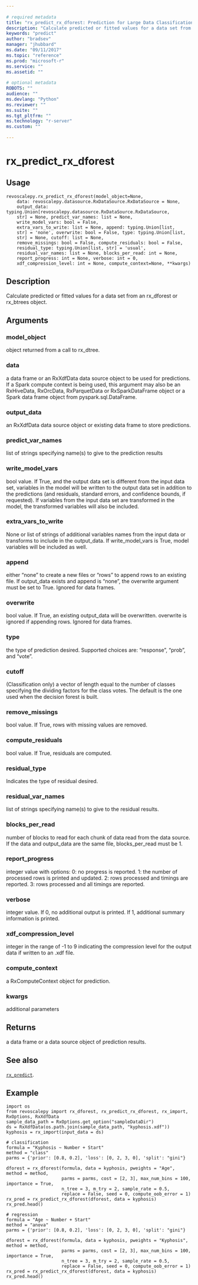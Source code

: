 ```yaml
--- 
 
# required metadata 
title: "rx_predict_rx_dforest: Prediction for Large Data Classification and Regression Forests" 
description: "Calculate predicted or fitted values for a data set from an rx_dforest or rx_btrees object." 
keywords: "predict" 
author: "bradsev" 
manager: "jhubbard" 
ms.date: "09/11/2017" 
ms.topic: "reference" 
ms.prod: "microsoft-r" 
ms.service: "" 
ms.assetid: "" 
 
# optional metadata 
ROBOTS: "" 
audience: "" 
ms.devlang: "Python" 
ms.reviewer: "" 
ms.suite: "" 
ms.tgt_pltfrm: "" 
ms.technology: "r-server" 
ms.custom: "" 
 
---
```


# rx_predict_rx_dforest


 


## Usage



```
revoscalepy.rx_predict_rx_dforest(model_object=None,
    data: revoscalepy.datasource.RxDataSource.RxDataSource = None,
    output_data: typing.Union[revoscalepy.datasource.RxDataSource.RxDataSource,
    str] = None, predict_var_names: list = None,
    write_model_vars: bool = False,
    extra_vars_to_write: list = None, append: typing.Union[list,
    str] = 'none', overwrite: bool = False, type: typing.Union[list,
    str] = None, cutoff: list = None,
    remove_missings: bool = False, compute_residuals: bool = False,
    residual_type: typing.Union[list, str] = 'usual',
    residual_var_names: list = None, blocks_per_read: int = None,
    report_progress: int = None, verbose: int = 0,
    xdf_compression_level: int = None, compute_context=None, **kwargs)
```





## Description

Calculate predicted or fitted values for a data set from an rx_dforest or rx_btrees object.


## Arguments


### model_object

object returned from a call to rx_dtree.


### data

a data frame or an RxXdfData data source object to be used for predictions.
If a Spark compute context is being used, this argument may also be an RxHiveData,
RxOrcData, RxParquetData or RxSparkDataFrame object or a Spark data frame object from pyspark.sql.DataFrame.


### output_data

an RxXdfData data source object or existing data frame
to store predictions.


### predict_var_names

list of strings specifying name(s) to give to the prediction results


### write_model_vars

bool value. If True, and the output data set is
different from the input data set, variables in the model will be written
to the output data set in addition to the predictions (and residuals,
standard errors, and confidence bounds, if requested). If variables from
the input data set are transformed in the model, the transformed variables
will also be included.


### extra_vars_to_write

None or list of strings of additional variables
names from the input data or transforms to include in the output_data. If
write_model_vars is True, model variables will be included as well.


### append

either “none” to create a new files or “rows” to append rows
to an existing file. If output_data exists and append is “none”, the overwrite
argument must be set to True. Ignored for data frames.


### overwrite

bool value. If True, an existing output_data will be overwritten.
overwrite is ignored if appending rows. Ignored for data frames.


### type

the type of prediction desired. Supported choices are: “response”,
“prob”, and “vote”.


### cutoff

(Classification only) a vector of length equal to the number of
classes specifying the dividing factors for the class votes. The default is
the one used when the decision forest is built.


### remove_missings

bool value. If True, rows with missing values are removed.


### compute_residuals

bool value. If True, residuals are computed.


### residual_type

Indicates the type of residual desired.


### residual_var_names

list of strings specifying name(s) to give to the residual results.


### blocks_per_read

number of blocks to read for each chunk of data read
from the data source. If the data and output_data are the same file,
blocks_per_read must be 1.


### report_progress

integer value with options:
0: no progress is reported.
1: the number of processed rows is printed and updated.
2: rows processed and timings are reported.
3: rows processed and all timings are reported.


### verbose

integer value. If 0, no additional output is printed. If 1,
additional summary information is printed.


### xdf_compression_level

integer in the range of -1 to 9 indicating the
compression level for the output data if written to an .xdf file.


### compute_context

a RxComputeContext object for prediction.


### kwargs

additional parameters


## Returns

a data frame or a data source object of prediction results.


## See also

[`rx_predict`](rx-predict.md).


## Example



```
import os
from revoscalepy import rx_dforest, rx_predict_rx_dforest, rx_import, RxOptions, RxXdfData
sample_data_path = RxOptions.get_option("sampleDataDir")
ds = RxXdfData(os.path.join(sample_data_path, "kyphosis.xdf"))
kyphosis = rx_import(input_data = ds)

# classification
formula = "Kyphosis ~ Number + Start"
method = "class"
parms = {'prior': [0.8, 0.2], 'loss': [0, 2, 3, 0], 'split': "gini"}

dforest = rx_dforest(formula, data = kyphosis, pweights = "Age", method = method,
                     parms = parms, cost = [2, 3], max_num_bins = 100, importance = True,
                     n_tree = 3, m_try = 2, sample_rate = 0.5,
                     replace = False, seed = 0, compute_oob_error = 1)
rx_pred = rx_predict_rx_dforest(dforest, data = kyphosis)
rx_pred.head()

# regression
formula = "Age ~ Number + Start"
method = "anova"
parms = {'prior': [0.8, 0.2], 'loss': [0, 2, 3, 0], 'split': "gini"}

dforest = rx_dforest(formula, data = kyphosis, pweights = "Kyphosis", method = method,
                     parms = parms, cost = [2, 3], max_num_bins = 100, importance = True,
                     n_tree = 3, m_try = 2, sample_rate = 0.5,
                     replace = False, seed = 0, compute_oob_error = 1)
rx_pred = rx_predict_rx_dforest(dforest, data = kyphosis)
rx_pred.head()
```

